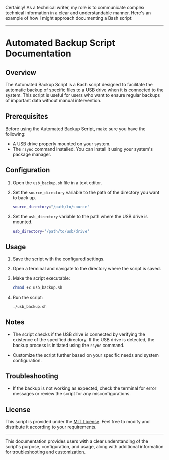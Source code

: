 Certainly! As a technical writer, my role is to communicate complex technical information in a clear and understandable manner. Here's an example of how I might approach documenting a Bash script:

---

# Automated Backup Script Documentation

## Overview

The Automated Backup Script is a Bash script designed to facilitate the automatic backup of specific files to a USB drive when it is connected to the system. This script is useful for users who want to ensure regular backups of important data without manual intervention.

## Prerequisites

Before using the Automated Backup Script, make sure you have the following:

- A USB drive properly mounted on your system.
- The `rsync` command installed. You can install it using your system's package manager.

## Configuration

1. Open the `usb_backup.sh` file in a text editor.

2. Set the `source_directory` variable to the path of the directory you want to back up.

    ```bash
    source_directory="/path/to/source"
    ```

3. Set the `usb_directory` variable to the path where the USB drive is mounted.

    ```bash
    usb_directory="/path/to/usb/drive"
    ```

## Usage

1. Save the script with the configured settings.

2. Open a terminal and navigate to the directory where the script is saved.

3. Make the script executable:

    ```bash
    chmod +x usb_backup.sh
    ```

4. Run the script:

    ```bash
    ./usb_backup.sh
    ```

## Notes

- The script checks if the USB drive is connected by verifying the existence of the specified directory. If the USB drive is detected, the backup process is initiated using the `rsync` command.

- Customize the script further based on your specific needs and system configuration.

## Troubleshooting

- If the backup is not working as expected, check the terminal for error messages or review the script for any misconfigurations.

## License

This script is provided under the [MIT License](LICENSE.md). Feel free to modify and distribute it according to your requirements.

---

This documentation provides users with a clear understanding of the script's purpose, configuration, and usage, along with additional information for troubleshooting and customization.
